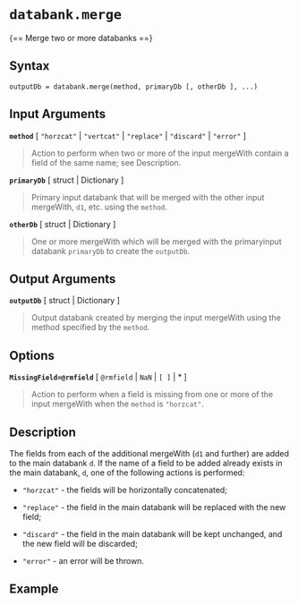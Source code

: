# `databank.merge`

{== Merge two or more databanks ==}


## Syntax

    outputDb = databank.merge(method, primaryDb [, otherDb ], ...)


## Input Arguments

__`method`__ [ `"horzcat"` | `"vertcat"` | `"replace"` | `"discard"` | `"error"` ] 
> 
> Action to perform when two or more of the input mergeWith contain a
> field of the same name; see Description.
> 

__`primaryDb`__ [ struct | Dictionary ] 
> 
> Primary input databank that will be merged with the other input
> mergeWith, `d1`, etc.  using the `method`.
> 

__`otherDb`__ [ struct | Dictionary ] 
> 
> One or more mergeWith which will be merged with the primaryinput databank
> `primaryDb` to create the `outputDb`.
> 

## Output Arguments

__`outputDb`__ [ struct | Dictionary ] 
> 
> Output databank created by merging the input mergeWith using the
> method specified by the `method`.
> 

## Options

__`MissingField=@rmfield`__ [ `@rmfield` | `NaN` | `[ ]` | * ] 
> 
> Action to perform when a field is missing from one or more of the
> input mergeWith when the `method` is `"horzcat"`.
> 

## Description

The fields from each of the additional mergeWith (`d1` and further) are
added to the main databank `d`. If the name of a field to be added
already exists in the main databank, `d`, one of the following actions is
performed:

* `"horzcat"` - the fields will be horizontally concatenated;

* `"replace"` - the field in the main databank will be replaced with the
new field;

* `"discard"` - the field in the main databank will be kept unchanged, and
the new field will be discarded;

* `"error"` - an error will be thrown.


## Example



